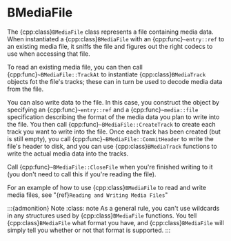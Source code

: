 # BMediaFile

The {cpp:class}`BMediaFile` class represents a file containing media data.
When instantiated a {cpp:class}`BMediaFile` with an {cpp:func}`~entry::ref`
to an existing media file, it sniffs the file and figures out the right
codecs to use when accessing that file.

To read an existing media file, you can then call
{cpp:func}`~BMediaFile::TrackAt` to instantiate {cpp:class}`BMediaTrack`
objects fot the file's tracks; these can in turn be used to decode media
data from the file.

You can also write data to the file. In this case, you construct the
object by specifying an {cpp:func}`~entry::ref` and a
{cpp:func}`~media::file` specification describing the format of the media
data you plan to write into the file. You then call
{cpp:func}`~BMediaFile::CreateTrack` to create each track you want to write
into the file. Once each track has been created (but is still empty), you
call {cpp:func}`~BMediaFile::CommitHeader` to write the file's header to
disk, and you can use {cpp:class}`BMediaTrack` functions to write the
actual media data into the tracks.

Call {cpp:func}`~BMediaFile::CloseFile` when you're finished writing to it
(you don't need to call this if you're reading the file).

For an example of how to use {cpp:class}`BMediaFile` to read and write
media files, see "{ref}`Reading and Writing Media Files`"

:::{admonition} Note
:class: note
As a general rule, you can't use wildcards in any structures used by
{cpp:class}`BMediaFile` functions. You tell {cpp:class}`BMediaFile` what
format you have, and {cpp:class}`BMediaFile` will simply tell you whether
or not that format is supported.
:::
